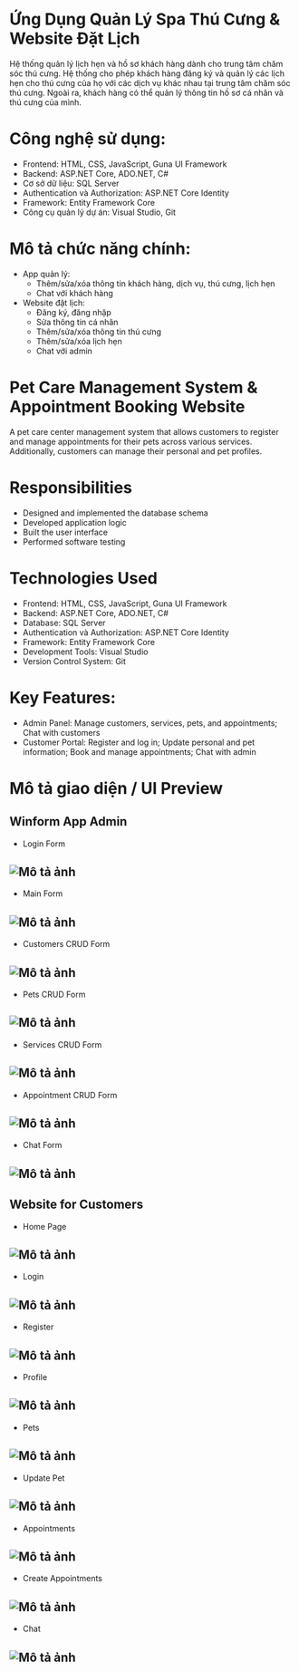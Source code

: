 #  Ứng Dụng Quản Lý Spa Thú Cưng & Website Đặt Lịch 
 Hệ thống quản lý lịch hẹn và hồ sơ khách hàng dành cho trung tâm chăm sóc thú cưng. Hệ thống cho phép khách hàng đăng ký
 và quản lý các lịch hẹn cho thú cưng của họ với các dịch vụ khác nhau tại trung tâm chăm sóc thú cưng. Ngoài ra, khách hàng
 có thể quản lý thông tin hồ sơ cá nhân và thú cưng của mình.
#  Công nghệ sử dụng:
- Frontend: HTML, CSS, JavaScript, Guna UI Framework
- Backend: ASP.NET Core, ADO.NET, C#
- Cơ sở dữ liệu: SQL Server
- Authentication và Authorization: ASP.NET Core Identity
- Framework: Entity Framework Core
- Công cụ quản lý dự án: Visual Studio, Git
#  Mô tả chức năng chính:
- App quản lý:
  - Thêm/sửa/xóa thông tin khách hàng, dịch vụ, thú cưng, lịch hẹn
  - Chat với khách hàng
- Website đặt lịch:
  - Đăng ký, đăng nhập
  - Sửa thông tin cá nhân
  - Thêm/sửa/xóa thông tin thú cưng
  - Thêm/sửa/xóa lịch hẹn
  - Chat với admin
# Pet Care Management System & Appointment Booking Website
A pet care center management system that allows customers to register and manage appointments for their pets across various services. 
Additionally, customers can manage their personal and pet profiles.
# Responsibilities
- Designed and implemented the database schema
- Developed application logic
- Built the user interface
- Performed software testing
# Technologies Used
- Frontend: HTML, CSS, JavaScript, Guna UI Framework
- Backend: ASP.NET Core, ADO.NET, C#
- Database: SQL Server
- Authentication và Authorization: ASP.NET Core Identity
- Framework: Entity Framework Core
- Development Tools: Visual Studio
- Version Control System: Git
# Key Features:
- Admin Panel: Manage customers, services, pets, and appointments; Chat with customers
- Customer Portal: Register and log in; Update personal and pet information; Book and manage appointments; Chat with admin

# Mô tả giao diện / UI Preview
## Winform App Admin
- Login Form
## ![Mô tả ảnh](https://github.com/tynkeyrm0511/PetCareManagementSolution/blob/master/Images_PetCare/App/Admin_Login.png)
- Main Form
## ![Mô tả ảnh](https://github.com/tynkeyrm0511/PetCareManagementSolution/blob/master/Images_PetCare/App/Supports.png)
- Customers CRUD Form
## ![Mô tả ảnh](https://github.com/tynkeyrm0511/PetCareManagementSolution/blob/master/Images_PetCare/App/Admin_CRUD_Cusomters.png)
- Pets CRUD Form
## ![Mô tả ảnh](https://github.com/tynkeyrm0511/PetCareManagementSolution/blob/master/Images_PetCare/App/CRUD_Pets.png)
- Services CRUD Form
## ![Mô tả ảnh](https://github.com/tynkeyrm0511/PetCareManagementSolution/blob/master/Images_PetCare/App/CRUD_Services.png)
- Appointment CRUD Form
## ![Mô tả ảnh](https://github.com/tynkeyrm0511/PetCareManagementSolution/blob/master/Images_PetCare/App/CRUD_Appointments.png)
- Chat Form
## ![Mô tả ảnh](https://github.com/tynkeyrm0511/PetCareManagementSolution/blob/master/Images_PetCare/App/Supports.png)
## Website for Customers
- Home Page
## ![Mô tả ảnh](https://github.com/tynkeyrm0511/PetCareManagementSolution/blob/master/Images_PetCare/Web/HomePages.png)
- Login
## ![Mô tả ảnh](https://github.com/tynkeyrm0511/PetCareManagementSolution/blob/master/Images_PetCare/Web/Login.png)
- Register
## ![Mô tả ảnh](https://github.com/tynkeyrm0511/PetCareManagementSolution/blob/master/Images_PetCare/Web/Register.png)
- Profile
## ![Mô tả ảnh](https://github.com/tynkeyrm0511/PetCareManagementSolution/blob/master/Images_PetCare/Web/Profile.png)
- Pets
## ![Mô tả ảnh](https://github.com/tynkeyrm0511/PetCareManagementSolution/blob/master/Images_PetCare/Web/Pets.png)
- Update Pet
## ![Mô tả ảnh](https://github.com/tynkeyrm0511/PetCareManagementSolution/blob/master/Images_PetCare/Web/Pets-Edit.png)
- Appointments
## ![Mô tả ảnh](https://github.com/tynkeyrm0511/PetCareManagementSolution/blob/master/Images_PetCare/Web/Appointment.png)
- Create Appointments
## ![Mô tả ảnh](https://github.com/tynkeyrm0511/PetCareManagementSolution/blob/master/Images_PetCare/Web/Appointment-Create.png)
- Chat
## ![Mô tả ảnh](https://github.com/tynkeyrm0511/PetCareManagementSolution/blob/master/Images_PetCare/Web/Supports.png)
